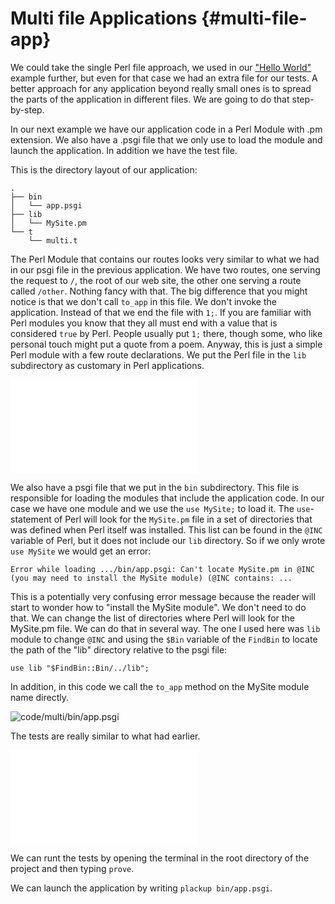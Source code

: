 # Multi file Applications {#multi-file-app}

We could take the single Perl file approach, we used in our ["Hello World"](#hello-world) example further, but even for that case we had an extra file for our tests. A better approach for any application beyond really small ones is to spread the parts of the application in different files. We are going to do that step-by-step.

In our next example we have our application code in a Perl Module with .pm extension. We also have a .psgi file that we only use to load the module and launch the application. In addition we have the test file.

This is the directory layout of our application:

```
.
├── bin
│   └── app.psgi
├── lib
│   └── MySite.pm
└── t
    └── multi.t
```


The Perl Module that contains our routes looks very similar to what we had in our psgi file in the previous application. We have two routes, one serving the request to `/`, the root of our web site, the other one serving a route called `/other`. Nothing fancy with that. The big difference that you might notice is that we don't call `to_app` in this file. We don't invoke the application. Instead of that we end the file with `1;`. If you are familiar with Perl modules you know that they all must end with a value that is considered `true` by Perl. People usually put `1;` there, though some, who like personal touch might put a quote from a poem. Anyway, this is just a simple Perl module with a few route declarations. We put the Perl file in the `lib` subdirectory as customary in Perl applications.

![code/multi/lib/MySite.pm](code/multi/lib/MySite.pm)

We also have a psgi file that we put in the `bin` subdirectory. This file is responsible for loading the modules that include the application code. In our case we have one module and we use the `use MySite;` to load it. The `use`-statement of Perl will look for the `MySite.pm` file in a set of directories that was defined when Perl itself was installed. This list can be found in the `@INC` variable of Perl, but it does not include our `lib` directory. So if we only wrote `use MySite` we would get an error:

```
Error while loading .../bin/app.psgi: Can't locate MySite.pm in @INC (you may need to install the MySite module) (@INC contains: ...
```

This is a potentially very confusing error message because the reader will start to wonder how to "install the MySite module". We don't need to do that. We can change the list of directories where Perl will look for the MySite.pm file. We can do that in several way. The one I used here was `lib` module to change `@INC` and using the `$Bin` variable of the `FindBin` to locate the path of the "lib" directory relative to the psgi file:

```
use lib "$FindBin::Bin/../lib";
```

In addition, in this code we call the `to_app` method on the MySite module name directly.

![code/multi/bin/app.psgi](code/multi/bin/app.psgi)


The tests are really similar to what had earlier.

![code/multi/t/multi.t](code/multi/t/multi.t)

We can runt the tests by opening the terminal in the root directory of the project and then typing `prove`.

We can launch the application by writing `plackup bin/app.psgi`.


